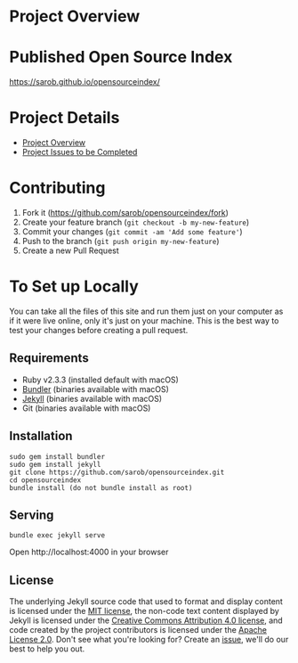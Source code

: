 # Project Overview


# Published Open Source Index
https://sarob.github.io/opensourceindex/

# Project Details
* [Project Overview](https://sarob.github.io/opensourceindex/background)
* [Project Issues to be Completed](https://github.com/sarob/opensourceindex/issues/)

# Contributing
1. Fork it (https://github.com/sarob/opensourceindex/fork)
2. Create your feature branch (`git checkout -b my-new-feature`)
3. Commit your changes (`git commit -am 'Add some feature'`)
4. Push to the branch (`git push origin my-new-feature`)
5. Create a new Pull Request

# To Set up Locally
You can take all the files of this site and run them just on your computer as if it were live online, only it's just on your machine. This is the best way to test your changes before creating a pull request.

## Requirements
- Ruby v2.3.3 (installed default with macOS)
- [Bundler](http://bundler.io/) (binaries available with macOS)
- [Jekyll](https://jekyllrb.com/docs/installation/) (binaries available with macOS)
- Git (binaries available with macOS)

## Installation
```
sudo gem install bundler
sudo gem install jekyll
git clone https://github.com/sarob/opensourceindex.git
cd opensourceindex
bundle install (do not bundle install as root)
```

## Serving
```
bundle exec jekyll serve
``` 
Open http://localhost:4000 in your browser

## License
The underlying Jekyll source code that used to format and display content is licensed under the [MIT license](http://opensource.org/licenses/mit-license.php), the non-code text content displayed by Jekyll is licensed under the [Creative Commons Attribution 4.0 license](http://creativecommons.org/licenses/by/4.0/), and code created by the project contributors is licensed under the [Apache License 2.0](https://www.apache.org/licenses/LICENSE-2.0.html).
Don't see what you're looking for? Create an [issue](https://github.com/sarob/opensourceindex/issues/new), we'll do our best to help you out.

